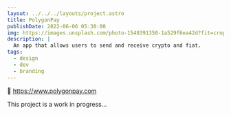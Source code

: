 ```yaml
---
layout: ../../../layouts/project.astro
title: PolygonPay
publishDate: 2022-06-06 05:30:00
img: https://images.unsplash.com/photo-1548391350-1a529f6ea42d?fit=crop&w=1400&h=700&q=75
description: |
  An app that allows users to send and receive crypto and fiat.
tags:
  - design
  - dev
  - branding
---
```


🔗 https://www.polygonpay.com

This project is a work in progress...
